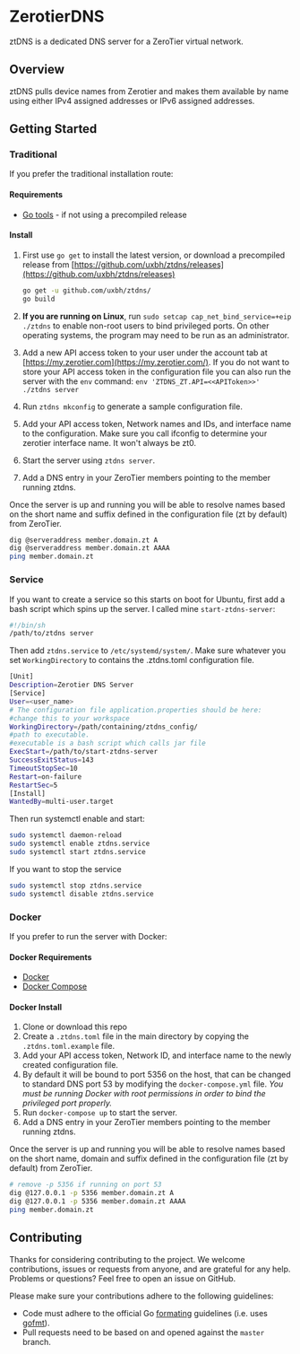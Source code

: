 # ZerotierDNS

ztDNS is a dedicated DNS server for a ZeroTier virtual network.

## Overview

ztDNS pulls device names from Zerotier and makes them available by name using either IPv4 assigned addresses or IPv6 assigned addresses.

## Getting Started

### Traditional

If you prefer the traditional installation route:

#### Requirements

* [Go tools](https://golang.org/doc/install) - if not using a precompiled release

#### Install

1. First use `go get` to install the latest version, or download a precompiled release from [https://github.com/uxbh/ztdns/releases](https://github.com/uxbh/ztdns/releases)
    ``` bash
    go get -u github.com/uxbh/ztdns/
    go build
    ```
2. **If you are running on Linux**, run `sudo setcap cap_net_bind_service=+eip ./ztdns` to enable non-root users to bind privileged ports. On other operating systems, the program may need to be run as an administrator.

3. Add a new API access token to your user under the account tab at [https://my.zerotier.com](https://my.zerotier.com/).
    If you do not want to store your API access token in the configuration file you can also run the
    server with the `env` command: `env 'ZTDNS_ZT.API=<<APIToken>>' ./ztdns server`
4. Run `ztdns mkconfig` to generate a sample configuration file.
5. Add your API access token, Network names and IDs, and interface name to the configuration. Make sure you call ifconfig to determine your zerotier interface name. It won't always be zt0.
6. Start the server using `ztdns server`.
7. Add a DNS entry in your ZeroTier members pointing to the member running ztdns.

Once the server is up and running you will be able to resolve names based on the short name and suffix defined in the configuration file (zt by default) from ZeroTier.

```bash
dig @serveraddress member.domain.zt A
dig @serveraddress member.domain.zt AAAA
ping member.domain.zt
```

### Service

If you want to create a service so this starts on boot for Ubuntu, first add a bash script which spins up the server. I called mine `start-ztdns-server`:

```bash
#!/bin/sh
/path/to/ztdns server
```

Then add `ztdns.service` to `/etc/systemd/system/`. Make sure whatever you set `WorkingDirectory` to contains the .ztdns.toml configuration file.

```bash
[Unit]
Description=Zerotier DNS Server
[Service]
User=<user_name>
# The configuration file application.properties should be here:
#change this to your workspace
WorkingDirectory=/path/containing/ztdns_config/
#path to executable.
#executable is a bash script which calls jar file
ExecStart=/path/to/start-ztdns-server
SuccessExitStatus=143
TimeoutStopSec=10
Restart=on-failure
RestartSec=5
[Install]
WantedBy=multi-user.target
```

Then run systemctl enable and start:

```bash
sudo systemctl daemon-reload
sudo systemctl enable ztdns.service
sudo systemctl start ztdns.service
```

If you want to stop the service

```bash
sudo systemctl stop ztdns.service
sudo systemctl disable ztdns.service
```

### Docker

If you prefer to run the server with Docker:

#### Docker Requirements

* [Docker](https://docs.docker.com/install/)
* [Docker Compose](https://docs.docker.com/compose/install/)

#### Docker Install

1. Clone or download this repo
1. Create a `.ztdns.toml` file in the main directory by copying the `.ztdns.toml.example` file.
1. Add your API access token, Network ID, and interface name to the newly created configuration file.
1. By default it will be bound to port 5356 on the host, that can be changed to standard DNS port 53 by modifying the `docker-compose.yml` file. *You must be running Docker with root permissions in order to bind the privileged port properly.*
1. Run `docker-compose up` to start the server.
1. Add a DNS entry in your ZeroTier members pointing to the member running ztdns.

Once the server is up and running you will be able to resolve names based on the short name, domain and suffix defined in the configuration file (zt by default) from ZeroTier.

```bash
# remove -p 5356 if running on port 53
dig @127.0.0.1 -p 5356 member.domain.zt A
dig @127.0.0.1 -p 5356 member.domain.zt AAAA
ping member.domain.zt
```

## Contributing

Thanks for considering contributing to the project. We welcome contributions, issues or requests from anyone, and are grateful for any help. Problems or questions? Feel free to open an issue on GitHub.

Please make sure your contributions adhere to the following guidelines:

* Code must adhere to the official Go [formating](https://golang.org/doc/effective_go.html#formatting) guidelines  (i.e. uses [gofmt](https://golang.org/cmd/gofmt/)).
* Pull requests need to be based on and opened against the `master` branch.
